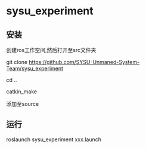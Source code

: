 # sysu_experiment 



## 安装

创建ros工作空间,然后打开至src文件夹

git clone https://github.com/SYSU-Unmaned-System-Team/sysu_experiment

cd ..

catkin_make

添加至source

## 运行

roslaunch sysu_experiment xxx.launch 

